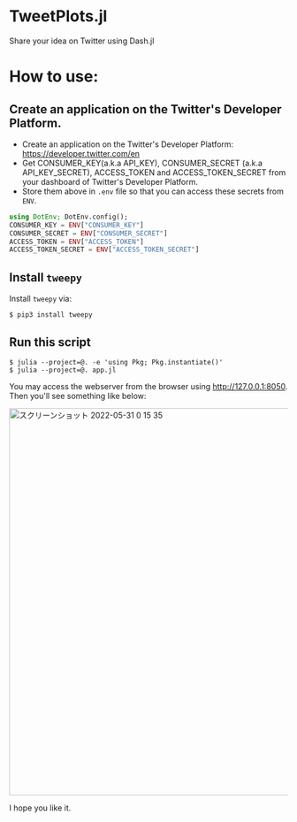 # TweetPlots.jl

Share your idea on Twitter using Dash.jl

# How to use:

## Create an application on the Twitter's Developer Platform.

- Create an application on the Twitter's Developer Platform: https://developer.twitter.com/en
- Get CONSUMER_KEY(a.k.a API_KEY), CONSUMER_SECRET (a.k.a API_KEY_SECRET), ACCESS_TOKEN and ACCESS_TOKEN_SECRET from your dashboard of Twitter's Developer Platform.
- Store them above in `.env` file so that you can access these secrets from `ENV`.

```julia
using DotEnv; DotEnv.config();
CONSUMER_KEY = ENV["CONSUMER_KEY"]
CONSUMER_SECRET = ENV["CONSUMER_SECRET"]
ACCESS_TOKEN = ENV["ACCESS_TOKEN"]
ACCESS_TOKEN_SECRET = ENV["ACCESS_TOKEN_SECRET"]
```

## Install `tweepy`

Install `tweepy` via:

```
$ pip3 install tweepy
```

## Run this script

```console
$ julia --project=@. -e 'using Pkg; Pkg.instantiate()'
$ julia --project=@. app.jl
```

You may access the webserver from the browser using http://127.0.0.1:8050.
Then you'll see something like below:


<img width="700" alt="スクリーンショット 2022-05-31 0 15 35" src="https://user-images.githubusercontent.com/16760547/171022500-1b64c14b-360d-4fa5-96c3-4b45ac70f23c.png">

I hope you like it.